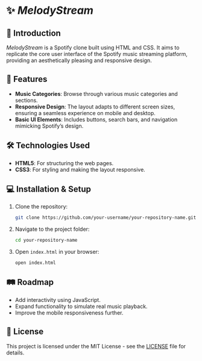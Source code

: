# ✨ *MelodyStream* 

## 🎵 Introduction
*MelodyStream* is a Spotify clone built using HTML and CSS. It aims to replicate the core user interface of the Spotify music streaming platform, providing an aesthetically pleasing and responsive design.

## 🚀 Features
- **Music Categories**: Browse through various music categories and sections.
- **Responsive Design**: The layout adapts to different screen sizes, ensuring a seamless experience on mobile and desktop.
- **Basic UI Elements**: Includes buttons, search bars, and navigation mimicking Spotify’s design.

## 🛠️ Technologies Used
- **HTML5**: For structuring the web pages.
- **CSS3**: For styling and making the layout responsive.

## 💻 Installation & Setup

1. Clone the repository:
   ```bash
   git clone https://github.com/your-username/your-repository-name.git
   ```
2. Navigate to the project folder:
   ```bash
   cd your-repository-name
   ```

3. Open `index.html` in your browser:
   ```bash
   open index.html
   ```

## 🛤️ Roadmap
- Add interactivity using JavaScript.
- Expand functionality to simulate real music playback.
- Improve the mobile responsiveness further.

## 📄 License
This project is licensed under the MIT License - see the [LICENSE](LICENSE) file for details.
